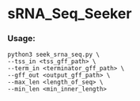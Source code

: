 # sRNA_Seq_Seeker
### Usage:
~~~~
python3 seek_srna_seq.py \
--tss_in <tss_gff_path> \
--term_in <terminator_gff_path> \
--gff_out <output_gff_path> \
--max_len <length_of_seq> \
--min_len <min_inner_length>
~~~~
